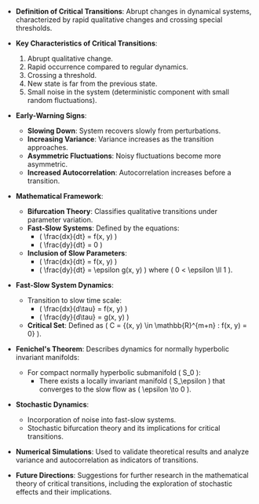 - **Definition of Critical Transitions**: Abrupt changes in dynamical systems, characterized by rapid qualitative changes and crossing special thresholds.

- **Key Characteristics of Critical Transitions**:
  1. Abrupt qualitative change.
  2. Rapid occurrence compared to regular dynamics.
  3. Crossing a threshold.
  4. New state is far from the previous state.
  5. Small noise in the system (deterministic component with small random fluctuations).

- **Early-Warning Signs**:
  - **Slowing Down**: System recovers slowly from perturbations.
  - **Increasing Variance**: Variance increases as the transition approaches.
  - **Asymmetric Fluctuations**: Noisy fluctuations become more asymmetric.
  - **Increased Autocorrelation**: Autocorrelation increases before a transition.

- **Mathematical Framework**:
  - **Bifurcation Theory**: Classifies qualitative transitions under parameter variation.
  - **Fast-Slow Systems**: Defined by the equations:
    - \( \frac{dx}{dt} = f(x, y) \)
    - \( \frac{dy}{dt} = 0 \)
  - **Inclusion of Slow Parameters**: 
    - \( \frac{dx}{dt} = f(x, y) \)
    - \( \frac{dy}{dt} = \epsilon g(x, y) \) where \( 0 < \epsilon \ll 1 \).

- **Fast-Slow System Dynamics**:
  - Transition to slow time scale:
    - \( \frac{dx}{d\tau} = f(x, y) \)
    - \( \frac{dy}{d\tau} = g(x, y) \)
  - **Critical Set**: Defined as \( C = \{(x, y) \in \mathbb{R}^{m+n} : f(x, y) = 0\} \).

- **Fenichel's Theorem**: Describes dynamics for normally hyperbolic invariant manifolds:
  - For compact normally hyperbolic submanifold \( S_0 \):
    - There exists a locally invariant manifold \( S_\epsilon \) that converges to the slow flow as \( \epsilon \to 0 \).

- **Stochastic Dynamics**:
  - Incorporation of noise into fast-slow systems.
  - Stochastic bifurcation theory and its implications for critical transitions.

- **Numerical Simulations**: Used to validate theoretical results and analyze variance and autocorrelation as indicators of transitions.

- **Future Directions**: Suggestions for further research in the mathematical theory of critical transitions, including the exploration of stochastic effects and their implications.